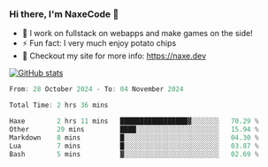 ### Hi there, I'm NaxeCode 👋
- 🔭 I work on fullstack on webapps and make games on the side!
- ⚡ Fun fact: I very much enjoy potato chips
- 🔋 Checkout my site for more info: https://naxe.dev

[![GitHub stats](https://github-readme-stats.vercel.app/api?username=naxecode&theme=onedark)](https://naxe.dev)

<!--START_SECTION:waka-->

```csharp
From: 28 October 2024 - To: 04 November 2024

Total Time: 2 hrs 36 mins

Haxe        2 hrs 11 mins   █████████████████▓░░░░░░░   70.29 %
Other       29 mins         ████░░░░░░░░░░░░░░░░░░░░░   15.94 %
Markdown    8 mins          █░░░░░░░░░░░░░░░░░░░░░░░░   04.30 %
Lua         7 mins          █░░░░░░░░░░░░░░░░░░░░░░░░   03.87 %
Bash        5 mins          ▓░░░░░░░░░░░░░░░░░░░░░░░░   02.69 %
```

<!--END_SECTION:waka-->



<!--
**NaxeCode/NaxeCode** is a ✨ _special_ ✨ repository because its `README.md` (this file) appears on your GitHub profile.

Here are some ideas to get you started:

- 🔭 I’m currently working on Web apps for indie games!
- 🌱 I’m currently mastering C#
- 👯 I’m looking to collaborate on ...
- 🤔 I’m looking for help with ...
- 💬 Ask me about ...
- 📫 How to reach me: ...
- 😄 Pronouns: ...
- ⚡ Fun fact: I love chips
-->
